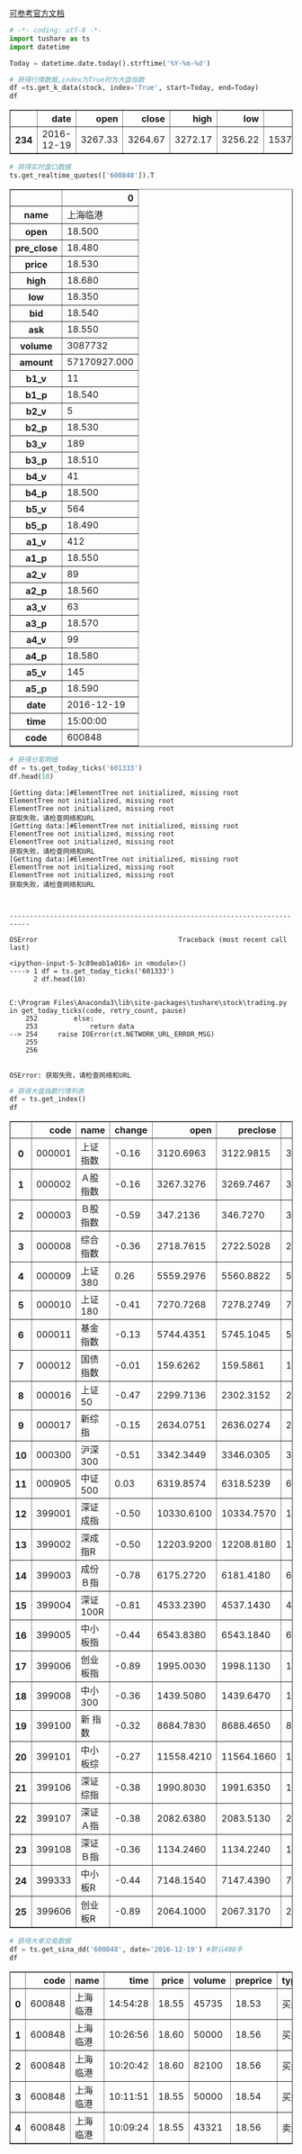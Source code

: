 [可参考官方文档](http://tushare.waditu.com/trading.html#id2)<br/>

```python
# -*- coding: utf-8 -*-
import tushare as ts
import datetime

Today = datetime.date.today().strftime('%Y-%m-%d')

# 获得行情数据,index为True时为大盘指数
df =ts.get_k_data(stock, index='True', start=Today, end=Today)
df
```




<div>
<table border="1" class="dataframe">
  <thead>
    <tr style="text-align: right;">
      <th></th>
      <th>date</th>
      <th>open</th>
      <th>close</th>
      <th>high</th>
      <th>low</th>
      <th>volume</th>
      <th>code</th>
    </tr>
  </thead>
  <tbody>
    <tr>
      <th>234</th>
      <td>2016-12-19</td>
      <td>3267.33</td>
      <td>3264.67</td>
      <td>3272.17</td>
      <td>3256.22</td>
      <td>153742399.0</td>
      <td>sh000002</td>
    </tr>
  </tbody>
</table>
</div>




```python
# 获得实时盘口数据
ts.get_realtime_quotes(['600848']).T
```




<div>
<table border="1" class="dataframe">
  <thead>
    <tr style="text-align: right;">
      <th></th>
      <th>0</th>
    </tr>
  </thead>
  <tbody>
    <tr>
      <th>name</th>
      <td>上海临港</td>
    </tr>
    <tr>
      <th>open</th>
      <td>18.500</td>
    </tr>
    <tr>
      <th>pre_close</th>
      <td>18.480</td>
    </tr>
    <tr>
      <th>price</th>
      <td>18.530</td>
    </tr>
    <tr>
      <th>high</th>
      <td>18.680</td>
    </tr>
    <tr>
      <th>low</th>
      <td>18.350</td>
    </tr>
    <tr>
      <th>bid</th>
      <td>18.540</td>
    </tr>
    <tr>
      <th>ask</th>
      <td>18.550</td>
    </tr>
    <tr>
      <th>volume</th>
      <td>3087732</td>
    </tr>
    <tr>
      <th>amount</th>
      <td>57170927.000</td>
    </tr>
    <tr>
      <th>b1_v</th>
      <td>11</td>
    </tr>
    <tr>
      <th>b1_p</th>
      <td>18.540</td>
    </tr>
    <tr>
      <th>b2_v</th>
      <td>5</td>
    </tr>
    <tr>
      <th>b2_p</th>
      <td>18.530</td>
    </tr>
    <tr>
      <th>b3_v</th>
      <td>189</td>
    </tr>
    <tr>
      <th>b3_p</th>
      <td>18.510</td>
    </tr>
    <tr>
      <th>b4_v</th>
      <td>41</td>
    </tr>
    <tr>
      <th>b4_p</th>
      <td>18.500</td>
    </tr>
    <tr>
      <th>b5_v</th>
      <td>564</td>
    </tr>
    <tr>
      <th>b5_p</th>
      <td>18.490</td>
    </tr>
    <tr>
      <th>a1_v</th>
      <td>412</td>
    </tr>
    <tr>
      <th>a1_p</th>
      <td>18.550</td>
    </tr>
    <tr>
      <th>a2_v</th>
      <td>89</td>
    </tr>
    <tr>
      <th>a2_p</th>
      <td>18.560</td>
    </tr>
    <tr>
      <th>a3_v</th>
      <td>63</td>
    </tr>
    <tr>
      <th>a3_p</th>
      <td>18.570</td>
    </tr>
    <tr>
      <th>a4_v</th>
      <td>99</td>
    </tr>
    <tr>
      <th>a4_p</th>
      <td>18.580</td>
    </tr>
    <tr>
      <th>a5_v</th>
      <td>145</td>
    </tr>
    <tr>
      <th>a5_p</th>
      <td>18.590</td>
    </tr>
    <tr>
      <th>date</th>
      <td>2016-12-19</td>
    </tr>
    <tr>
      <th>time</th>
      <td>15:00:00</td>
    </tr>
    <tr>
      <th>code</th>
      <td>600848</td>
    </tr>
  </tbody>
</table>
</div>




```python
# 获得分笔明细
df = ts.get_today_ticks('601333')
df.head(10)
```

    [Getting data:]#ElementTree not initialized, missing root
    ElementTree not initialized, missing root
    ElementTree not initialized, missing root
    获取失败，请检查网络和URL
    [Getting data:]#ElementTree not initialized, missing root
    ElementTree not initialized, missing root
    ElementTree not initialized, missing root
    获取失败，请检查网络和URL
    [Getting data:]#ElementTree not initialized, missing root
    ElementTree not initialized, missing root
    ElementTree not initialized, missing root
    获取失败，请检查网络和URL
    


    ---------------------------------------------------------------------------

    OSError                                   Traceback (most recent call last)

    <ipython-input-5-3c89eab1a016> in <module>()
    ----> 1 df = ts.get_today_ticks('601333')
          2 df.head(10)
    

    C:\Program Files\Anaconda3\lib\site-packages\tushare\stock\trading.py in get_today_ticks(code, retry_count, pause)
        252         else:
        253             return data
    --> 254     raise IOError(ct.NETWORK_URL_ERROR_MSG)
        255 
        256 
    

    OSError: 获取失败，请检查网络和URL



```python
# 获得大盘指数行情列表
df = ts.get_index()
df
```




<div>
<table border="1" class="dataframe">
  <thead>
    <tr style="text-align: right;">
      <th></th>
      <th>code</th>
      <th>name</th>
      <th>change</th>
      <th>open</th>
      <th>preclose</th>
      <th>close</th>
      <th>high</th>
      <th>low</th>
      <th>volume</th>
      <th>amount</th>
    </tr>
  </thead>
  <tbody>
    <tr>
      <th>0</th>
      <td>000001</td>
      <td>上证指数</td>
      <td>-0.16</td>
      <td>3120.6963</td>
      <td>3122.9815</td>
      <td>3118.0846</td>
      <td>3125.2840</td>
      <td>3110.0817</td>
      <td>154169716</td>
      <td>1745.0024</td>
    </tr>
    <tr>
      <th>1</th>
      <td>000002</td>
      <td>Ａ股指数</td>
      <td>-0.16</td>
      <td>3267.3276</td>
      <td>3269.7467</td>
      <td>3264.6737</td>
      <td>3272.1723</td>
      <td>3256.2203</td>
      <td>153742399</td>
      <td>1741.8285</td>
    </tr>
    <tr>
      <th>2</th>
      <td>000003</td>
      <td>Ｂ股指数</td>
      <td>-0.59</td>
      <td>347.2136</td>
      <td>346.7270</td>
      <td>344.6643</td>
      <td>347.2136</td>
      <td>344.4838</td>
      <td>427318</td>
      <td>3.1739</td>
    </tr>
    <tr>
      <th>3</th>
      <td>000008</td>
      <td>综合指数</td>
      <td>-0.36</td>
      <td>2718.7615</td>
      <td>2722.5028</td>
      <td>2712.7597</td>
      <td>2719.5762</td>
      <td>2706.1228</td>
      <td>34283078</td>
      <td>362.3441</td>
    </tr>
    <tr>
      <th>4</th>
      <td>000009</td>
      <td>上证380</td>
      <td>0.26</td>
      <td>5559.2976</td>
      <td>5560.8822</td>
      <td>5575.0965</td>
      <td>5578.7082</td>
      <td>5543.6599</td>
      <td>37615901</td>
      <td>418.4614</td>
    </tr>
    <tr>
      <th>5</th>
      <td>000010</td>
      <td>上证180</td>
      <td>-0.41</td>
      <td>7270.7268</td>
      <td>7278.2749</td>
      <td>7248.1404</td>
      <td>7280.5392</td>
      <td>7239.1397</td>
      <td>56185766</td>
      <td>560.8394</td>
    </tr>
    <tr>
      <th>6</th>
      <td>000011</td>
      <td>基金指数</td>
      <td>-0.13</td>
      <td>5744.4351</td>
      <td>5745.1045</td>
      <td>5737.6042</td>
      <td>5745.6978</td>
      <td>5733.1554</td>
      <td>16142759</td>
      <td>421.3481</td>
    </tr>
    <tr>
      <th>7</th>
      <td>000012</td>
      <td>国债指数</td>
      <td>-0.01</td>
      <td>159.6262</td>
      <td>159.5861</td>
      <td>159.5738</td>
      <td>159.6560</td>
      <td>159.5421</td>
      <td>724217</td>
      <td>7.3236</td>
    </tr>
    <tr>
      <th>8</th>
      <td>000016</td>
      <td>上证50</td>
      <td>-0.47</td>
      <td>2299.7136</td>
      <td>2302.3152</td>
      <td>2291.3842</td>
      <td>2303.6854</td>
      <td>2288.3022</td>
      <td>24162297</td>
      <td>239.9928</td>
    </tr>
    <tr>
      <th>9</th>
      <td>000017</td>
      <td>新综指</td>
      <td>-0.15</td>
      <td>2634.0751</td>
      <td>2636.0274</td>
      <td>2631.9883</td>
      <td>2638.0382</td>
      <td>2625.1682</td>
      <td>152506868</td>
      <td>1723.7991</td>
    </tr>
    <tr>
      <th>10</th>
      <td>000300</td>
      <td>沪深300</td>
      <td>-0.51</td>
      <td>3342.3449</td>
      <td>3346.0305</td>
      <td>3328.9827</td>
      <td>3344.8584</td>
      <td>3324.9986</td>
      <td>81640678</td>
      <td>860.9569</td>
    </tr>
    <tr>
      <th>11</th>
      <td>000905</td>
      <td>中证500</td>
      <td>0.03</td>
      <td>6319.8574</td>
      <td>6318.5239</td>
      <td>6320.7324</td>
      <td>6330.3823</td>
      <td>6297.3666</td>
      <td>62579158</td>
      <td>701.8056</td>
    </tr>
    <tr>
      <th>12</th>
      <td>399001</td>
      <td>深证成指</td>
      <td>-0.50</td>
      <td>10330.6100</td>
      <td>10334.7570</td>
      <td>10283.1640</td>
      <td>10330.6100</td>
      <td>10262.6880</td>
      <td>15843201398</td>
      <td>2251.1279</td>
    </tr>
    <tr>
      <th>13</th>
      <td>399002</td>
      <td>深成指R</td>
      <td>-0.50</td>
      <td>12203.9200</td>
      <td>12208.8180</td>
      <td>12147.8700</td>
      <td>12203.9200</td>
      <td>12123.6800</td>
      <td>6556349056</td>
      <td>804.9444</td>
    </tr>
    <tr>
      <th>14</th>
      <td>399003</td>
      <td>成份Ｂ指</td>
      <td>-0.78</td>
      <td>6175.2720</td>
      <td>6181.4180</td>
      <td>6133.4370</td>
      <td>6186.9140</td>
      <td>6133.4370</td>
      <td>10470891</td>
      <td>0.7977</td>
    </tr>
    <tr>
      <th>15</th>
      <td>399004</td>
      <td>深证100R</td>
      <td>-0.81</td>
      <td>4533.2390</td>
      <td>4537.1430</td>
      <td>4500.4960</td>
      <td>4533.2390</td>
      <td>4492.5420</td>
      <td>2501991809</td>
      <td>308.6945</td>
    </tr>
    <tr>
      <th>16</th>
      <td>399005</td>
      <td>中小板指</td>
      <td>-0.44</td>
      <td>6543.8380</td>
      <td>6543.1840</td>
      <td>6514.0970</td>
      <td>6547.3230</td>
      <td>6506.6710</td>
      <td>1023477597</td>
      <td>156.0036</td>
    </tr>
    <tr>
      <th>17</th>
      <td>399006</td>
      <td>创业板指</td>
      <td>-0.89</td>
      <td>1995.0030</td>
      <td>1998.1130</td>
      <td>1980.4100</td>
      <td>1995.0030</td>
      <td>1976.7700</td>
      <td>629146748</td>
      <td>113.4235</td>
    </tr>
    <tr>
      <th>18</th>
      <td>399008</td>
      <td>中小300</td>
      <td>-0.36</td>
      <td>1439.5080</td>
      <td>1439.6470</td>
      <td>1434.4530</td>
      <td>1439.7780</td>
      <td>1432.1430</td>
      <td>3024388905</td>
      <td>389.1737</td>
    </tr>
    <tr>
      <th>19</th>
      <td>399100</td>
      <td>新 指 数</td>
      <td>-0.32</td>
      <td>8684.7830</td>
      <td>8688.4650</td>
      <td>8660.3400</td>
      <td>8684.7830</td>
      <td>8640.7150</td>
      <td>15547638506</td>
      <td>2224.9370</td>
    </tr>
    <tr>
      <th>20</th>
      <td>399101</td>
      <td>中小板综</td>
      <td>-0.27</td>
      <td>11558.4210</td>
      <td>11564.1660</td>
      <td>11532.7100</td>
      <td>11559.5680</td>
      <td>11510.9390</td>
      <td>6338526071</td>
      <td>934.0692</td>
    </tr>
    <tr>
      <th>21</th>
      <td>399106</td>
      <td>深证综指</td>
      <td>-0.38</td>
      <td>1990.8030</td>
      <td>1991.6350</td>
      <td>1984.1010</td>
      <td>1990.8030</td>
      <td>1979.5610</td>
      <td>15843201398</td>
      <td>2251.1279</td>
    </tr>
    <tr>
      <th>22</th>
      <td>399107</td>
      <td>深证Ａ指</td>
      <td>-0.38</td>
      <td>2082.6380</td>
      <td>2083.5130</td>
      <td>2075.6300</td>
      <td>2082.6380</td>
      <td>2070.8540</td>
      <td>15818453212</td>
      <td>2249.5239</td>
    </tr>
    <tr>
      <th>23</th>
      <td>399108</td>
      <td>深证Ｂ指</td>
      <td>-0.36</td>
      <td>1134.2460</td>
      <td>1134.2240</td>
      <td>1130.0900</td>
      <td>1134.3430</td>
      <td>1129.0110</td>
      <td>24748186</td>
      <td>1.6040</td>
    </tr>
    <tr>
      <th>24</th>
      <td>399333</td>
      <td>中小板R</td>
      <td>-0.44</td>
      <td>7148.1540</td>
      <td>7147.4390</td>
      <td>7115.6670</td>
      <td>7151.9600</td>
      <td>7107.5550</td>
      <td>1023477597</td>
      <td>156.0036</td>
    </tr>
    <tr>
      <th>25</th>
      <td>399606</td>
      <td>创业板R</td>
      <td>-0.89</td>
      <td>2064.1000</td>
      <td>2067.3170</td>
      <td>2049.0010</td>
      <td>2064.1000</td>
      <td>2045.2340</td>
      <td>629146748</td>
      <td>113.4235</td>
    </tr>
  </tbody>
</table>
</div>




```python
# 获得大单交易数据
df = ts.get_sina_dd('600848', date='2016-12-19') #默认400手
df
```




<div>
<table border="1" class="dataframe">
  <thead>
    <tr style="text-align: right;">
      <th></th>
      <th>code</th>
      <th>name</th>
      <th>time</th>
      <th>price</th>
      <th>volume</th>
      <th>preprice</th>
      <th>type</th>
    </tr>
  </thead>
  <tbody>
    <tr>
      <th>0</th>
      <td>600848</td>
      <td>上海临港</td>
      <td>14:54:28</td>
      <td>18.55</td>
      <td>45735</td>
      <td>18.53</td>
      <td>买盘</td>
    </tr>
    <tr>
      <th>1</th>
      <td>600848</td>
      <td>上海临港</td>
      <td>10:26:56</td>
      <td>18.60</td>
      <td>50000</td>
      <td>18.56</td>
      <td>买盘</td>
    </tr>
    <tr>
      <th>2</th>
      <td>600848</td>
      <td>上海临港</td>
      <td>10:20:42</td>
      <td>18.60</td>
      <td>82100</td>
      <td>18.56</td>
      <td>买盘</td>
    </tr>
    <tr>
      <th>3</th>
      <td>600848</td>
      <td>上海临港</td>
      <td>10:11:51</td>
      <td>18.55</td>
      <td>50000</td>
      <td>18.54</td>
      <td>买盘</td>
    </tr>
    <tr>
      <th>4</th>
      <td>600848</td>
      <td>上海临港</td>
      <td>10:09:24</td>
      <td>18.55</td>
      <td>43321</td>
      <td>18.56</td>
      <td>卖盘</td>
    </tr>
  </tbody>
</table>
</div>




```python

```
